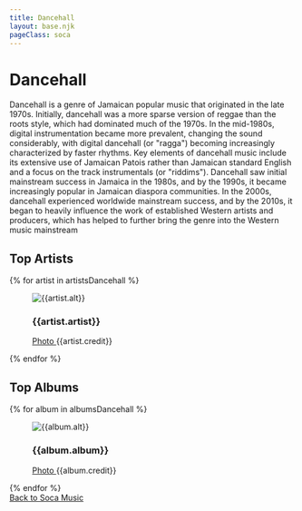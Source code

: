 ```yaml
---
title: Dancehall
layout: base.njk
pageClass: soca
---
```

<h1 class="subgenre-title">Dancehall <!-- sub genre name--></h1>

<p class="summary">Dancehall is a genre of Jamaican popular music that originated in the late 1970s. Initially, dancehall was a more sparse version of reggae than the roots style, which had dominated much of the 1970s. In the mid-1980s, digital instrumentation became more prevalent, changing the sound considerably, with digital dancehall (or "ragga") becoming increasingly characterized by faster rhythms. Key elements of dancehall music include its extensive use of Jamaican Patois rather than Jamaican standard English and a focus on the track instrumentals (or "riddims"). 
    Dancehall saw initial mainstream success in Jamaica in the 1980s, and by the 1990s, it became increasingly popular in Jamaican diaspora communities. In the 2000s, dancehall experienced worldwide mainstream success, and by the 2010s, it began to heavily influence the work of established Western artists and producers, which has helped to further bring the genre into the Western music mainstream
     <!-- subgenre summary--></p>

<!-- top album and artist section-->

<section class="top">
    <h2>Top Artists</h2>
    <div class="artist">
        {% for artist in artistsDancehall %}
        <figure>
            <img src="{{artist.src}}" alt="{{artist.alt}}">
            <figcaption>
                <h3>{{artist.artist}}</h3>
                <p><a href="{{artist.creditLink}}">Photo </a>{{artist.credit}}</p>
            </figcaption>
            </figure>
        {% endfor %}
    </div>
    </section>

<section class="top">
<h2>Top Albums</h2>
<div class="albums">
    {% for album in albumsDancehall %}
    <figure>
        <img src="{{album.src}}" alt="{{album.alt}}">
        <figcaption>
            <h3>{{album.album}}</h3>
            <p><a href="{{album.creditLink}}">Photo </a>{{album.credit}}</p>
        </figcaption>
        </figure>
    {% endfor %}
</div>
</section>
<section class="back"><a href="/soca-music">Back to Soca Music</a></section>
<!-- suggestion section, still figuring out how to format this using the bubble diagram from the wireframe-->